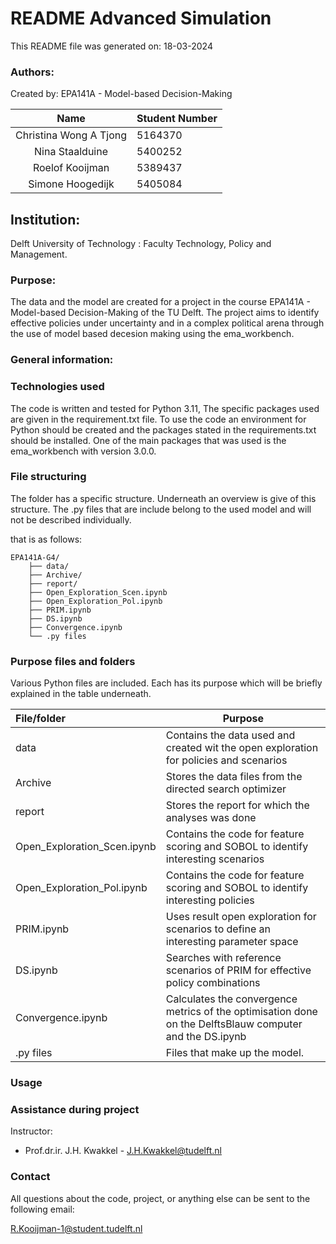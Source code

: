 
# README Advanced Simulation

This README file was generated on: 18-03-2024

### Authors:
Created by: EPA141A - Model-based Decision-Making

|          Name          | Student Number |
|:----------------------:|:---------------|
| Christina Wong A Tjong | 5164370        |
|    Nina Staalduine     | 5400252        |
|    Roelof Kooijman     | 5389437        |
|    Simone Hoogedijk    | 5405084        |

## Institution:

Delft University of Technology : Faculty Technology, Policy and Management.

### Purpose:

The data and the model are created for a project in the course EPA141A - Model-based Decision-Making of the TU Delft. 
The project aims to identify effective policies under uncertainty and in a complex political arena through the use of 
model based decesion making using the ema_workbench.


### General information:


### Technologies used

The code is written and tested for Python 3.11, The specific packages used are 
given in the requirement.txt file. To use the code an environment for Python 
should be created and the packages stated in the requirements.txt should be installed. One of 
the main packages that was used is the ema_workbench with version 3.0.0.


### File structuring
The folder has a specific structure. Underneath an overview is give of this structure.
The .py files that are include belong to the used model and will not be described individually.

that is as follows:

    EPA141A-G4/
        ├── data/
        ├── Archive/
        ├── report/
        ├── Open_Exploration_Scen.ipynb
        ├── Open_Exploration_Pol.ipynb
        ├── PRIM.ipynb
        ├── DS.ipynb
        ├── Convergence.ipynb
        └── .py files

### Purpose files and folders

Various Python files are included. Each has its purpose which will be briefly explained in the table underneath.

| File/folder                 | Purpose                                                                                                  |
|:----------------------------|----------------------------------------------------------------------------------------------------------|
| data                        | Contains the data used and created wit the open exploration for policies and scenarios                   |
| Archive                     | Stores the data files from the directed search optimizer                                                 |
| report                      | Stores the report for which the analyses was done                                                        |
| Open_Exploration_Scen.ipynb | Contains the code for feature scoring and SOBOL to identify interesting scenarios                        |
| Open_Exploration_Pol.ipynb  | Contains the code for feature scoring and SOBOL to identify interesting policies                         |
| PRIM.ipynb                  | Uses result open exploration for scenarios to define an interesting parameter space                      |
| DS.ipynb                    | Searches with reference scenarios of PRIM for effective policy combinations                              |
| Convergence.ipynb           | Calculates the convergence metrics of the optimisation done on the DelftsBlauw computer and the DS.ipynb |
| .py files                   | Files that make up the model.                                                                            |

### Usage


### Assistance during project

Instructor:

-   Prof.dr.ir. J.H. Kwakkel - J.H.Kwakkel@tudelft.nl

### Contact

All questions about the code, project, or anything else can be sent to the following email:

R.Kooijman-1@student.tudelft.nl